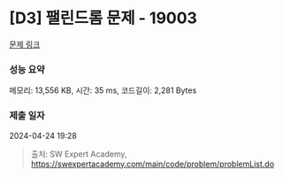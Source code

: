 # [D3] 팰린드롬 문제 - 19003 

[문제 링크](https://swexpertacademy.com/main/code/problem/problemDetail.do?contestProbId=AYtrCJQaDb4DFAR-) 

### 성능 요약

메모리: 13,556 KB, 시간: 35 ms, 코드길이: 2,281 Bytes

### 제출 일자

2024-04-24 19:28



> 출처: SW Expert Academy, https://swexpertacademy.com/main/code/problem/problemList.do
